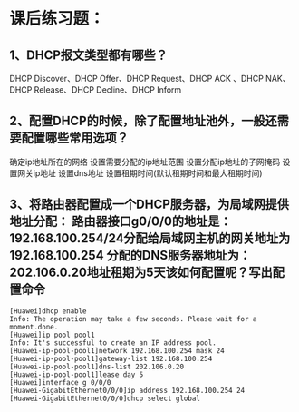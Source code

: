 # 课后练习题：

## 1、DHCP报文类型都有哪些？

DHCP Discover、DHCP Offer、DHCP Request、DHCP ACK 、DHCP NAK、DHCP Release、DHCP Decline、DHCP Inform

## 2、配置DHCP的时候，除了配置地址池外，一般还需要配置哪些常用选项？

确定ip地址所在的网络
	设置需要分配的ip地址范围
	设置分配ip地址的子网掩码
	设置网关ip地址
	设置dns地址
	设置租期时间(默认租期时间和最大租期时间)

## 3、将路由器配置成一个DHCP服务器，为局域网提供地址分配： 路由器接口g0/0/0的地址是：192.168.100.254/24分配给局域网主机的网关地址为192.168.100.254 分配的DNS服务器地址为：202.106.0.20地址租期为5天该如何配置呢？写出配置命令

```
[Huawei]dhcp enable 
Info: The operation may take a few seconds. Please wait for a moment.done.	
[Huawei]ip pool pool1
Info: It's successful to create an IP address pool.
[Huawei-ip-pool-pool1]network 192.168.100.254 mask 24
[Huawei-ip-pool-pool1]gateway-list 192.168.100.254
[Huawei-ip-pool-pool1]dns-list 202.106.0.20
[Huawei-ip-pool-pool1]lease day 5
[Huawei]interface g 0/0/0
[Huawei-GigabitEthernet0/0/0]ip address 192.168.100.254 24
[Huawei-GigabitEthernet0/0/0]dhcp select global 
```

